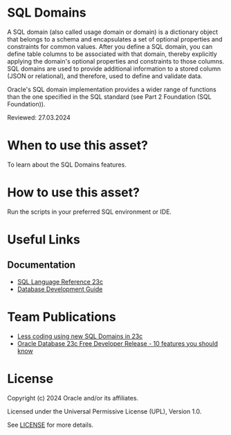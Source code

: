 # SQL Domains

A SQL domain (also called usage domain or domain) is a dictionary object that belongs to a schema and encapsulates a set of optional properties and constraints for common values. After you define a SQL domain, you can define table columns to be associated with that domain, thereby explicitly applying the domain's optional properties and constraints to those columns. SQL domains are used to provide additional information to a stored column (JSON or relational), and therefore, used to define and validate data.

Oracle's SQL domain implementation provides a wider range of functions than the one specified in the SQL standard (see Part 2 Foundation (SQL Foundation)).
 
Reviewed: 27.03.2024

# When to use this asset?

To learn about the SQL Domains features.

# How to use this asset?

Run the scripts in your preferred SQL environment or IDE.

# Useful Links

## Documentation

- [SQL Language Reference 23c](https://docs.oracle.com/en/database/oracle/oracle-database/23/sqlrf/create-domain.html#GUID-17D3A9C6-D993-4E94-BF6B-CACA56581F41)
- [Database Development Guide](https://docs.oracle.com/en/database/oracle/oracle-database/23/adfns/registering-application-data-usage-database.html#GUID-6F630041-B7AE-4183-9F97-E54682CA6319)


# Team Publications

- [Less coding using new SQL Domains in 23c](https://blogs.oracle.com/coretec/post/less-coding-with-sql-domains-in-23c)
- [Oracle Database 23c Free Developer Release - 10 features you should know](https://blogs.oracle.com/coretec/post/oracle-database-23c-free-developer-sql)


# License

Copyright (c) 2024 Oracle and/or its affiliates.

Licensed under the Universal Permissive License (UPL), Version 1.0.

See [LICENSE](https://github.com/oracle-devrel/technology-engineering/blob/main/LICENSE) for more details.
